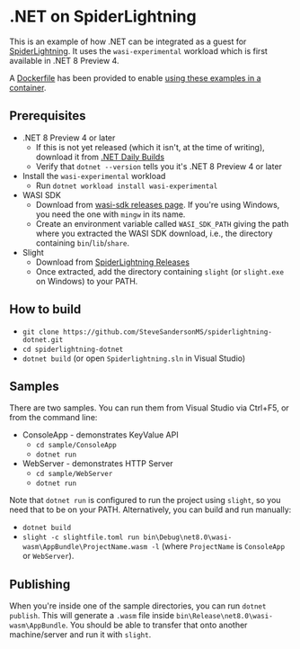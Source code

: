 # .NET on SpiderLightning

This is an example of how .NET can be integrated as a guest for [SpiderLightning](https://github.com/deislabs/spiderlightning). It uses the `wasi-experimental` workload which is first available in .NET 8 Preview 4.

A [Dockerfile](docker/Dockerfile) has been provided to enable [using these examples in a container](docker/README.md).

## Prerequisites

* .NET 8 Preview 4 or later
  * If this is not yet released (which it isn't, at the time of writing), download it from [.NET Daily Builds](https://github.com/dotnet/installer/blob/main/README.md#installers-and-binaries)
  * Verify that `dotnet --version` tells you it's .NET 8 Preview 4 or later
* Install the `wasi-experimental` workload
  * Run `dotnet workload install wasi-experimental`
* WASI SDK
  * Download from [wasi-sdk releases page](https://github.com/WebAssembly/wasi-sdk/releases). If you're using Windows, you need the one with `mingw` in its name.
  * Create an environment variable called `WASI_SDK_PATH` giving the path where you extracted the WASI SDK download, i.e., the directory containing `bin`/`lib`/`share`.
* Slight
  * Download from [SpiderLightning Releases](https://github.com/deislabs/spiderlightning/releases)
  * Once extracted, add the directory containing `slight` (or `slight.exe` on Windows) to your PATH.

## How to build

* `git clone https://github.com/SteveSandersonMS/spiderlightning-dotnet.git`
* `cd spiderlightning-dotnet`
* `dotnet build` (or open `Spiderlightning.sln` in Visual Studio)

## Samples

There are two samples. You can run them from Visual Studio via Ctrl+F5, or from the command line:

 * ConsoleApp - demonstrates KeyValue API
   * `cd sample/ConsoleApp`
   * `dotnet run`
 * WebServer - demonstrates HTTP Server
   * `cd sample/WebServer`
   * `dotnet run`

Note that `dotnet run` is configured to run the project using `slight`, so you need that to be on your PATH. Alternatively, you can build and run manually:

 * `dotnet build`
 * `slight -c slightfile.toml run bin\Debug\net8.0\wasi-wasm\AppBundle\ProjectName.wasm -l` (where `ProjectName` is `ConsoleApp` or `WebServer`).

## Publishing

When you're inside one of the sample directories, you can run `dotnet publish`. This will generate a `.wasm` file inside `bin\Release\net8.0\wasi-wasm\AppBundle`. You should be able to transfer that onto another machine/server and run it with `slight`.
